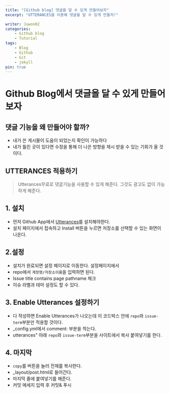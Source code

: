 ```yaml
---
title: "[Github blog] 댓글을 달 수 있게 만들어보자"
excerpt: "UTTERANCES을 이용해 댓글을 달 수 있게 만들자!"

writer: Juwon02
categories:
    - Github blog
    - Tutorial
tags:
    - Blog
    - Github
    - Git
    - jekyll
pin: true
---
```


# Github Blog에서 댓글을 달 수 있게 만들어보자

## 댓글 기능을 왜 만들어야 할까?
- 내가 쓴 게시물이 도움이 되었는지 확인이 가능하다
- 내가 틀린 곳이 있다면 수정을 통해 더 나은 방향을 제시 받을 수 있는 기회가 올 것이다.   

## UTTERANCES 적용하기
> Utterances무료로 댓글기능을 사용할 수 있게 해준다. 그것도 광고도 없이 가능하게 해준다.
## 1. 설치
- 먼저 Github App에서  [Utterances](https://github.com/apps/utterances)를 설치해야한다.
- 설치 페이지에서 접속하고 Install 버튼을 누르면 저장소를 선택할 수 있는 화면이 나온다.

## 2.설정
- 설치가 완료되면 설정 페이지로 이동한다. 설정페이지에서 
- repo에서 `계정명/저장소이름`을 입력하면 된다.
- Issue title contains page pathname 체크
- 이슈 라벨과 테마 설정도 할 수 있다.
## 3. Enable Utterances 설정하기
- 다 작성하면 Enable Utterances가 나오는데 이 코드박스 안에 `repo`와 `issue-term`부분만 적용할 것이다.
- _config.yml에서 comment: 부분을 착는다. 
- utterances" 아래 `repo`와 `issue-term`부분을 사이트에서 복사 붙여넣기를 한다.
## 4. 마지막
- `copy`를 버튼을 눌러 전체를 복사한다.
 - _layout/post.html로 들어간다.
 - 마지막 줄에 붙여넣기를 해준다.
 - 커밋 메세지 입력 후 커밋& 푸시

